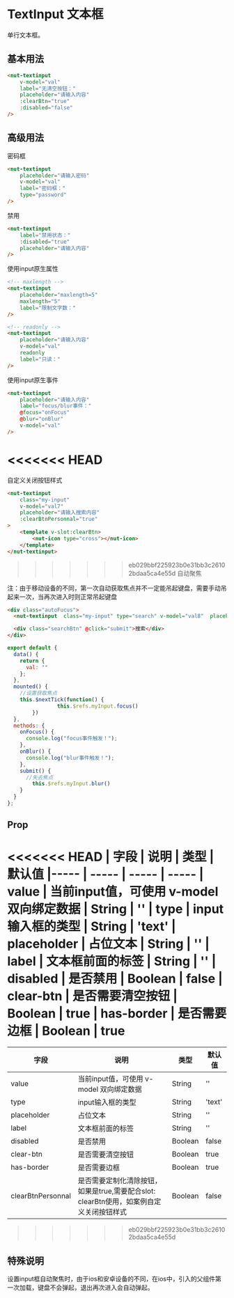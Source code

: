 # TextInput 文本框

单行文本框。

## 基本用法

```html
<nut-textinput 
    v-model="val"
    label="无清空按钮："
    placeholder="请输入内容"
    :clearBtn="true"
    :disabled="false"
/>
```
## 高级用法

密码框
```html
<nut-textinput 
    placeholder="请输入密码" 
    v-model="val" 
    label="密码框：" 
    type="password"
/>
```

禁用
```html
<nut-textinput 
    label="禁用状态：" 
    :disabled="true" 
    placeholder="请输入内容" 
/>
```

使用input原生属性
```html
<!-- maxlength -->
<nut-textinput
    placeholder="maxlength=5"
    maxlength="5"
    label="限制文字数："
/>

<!-- readonly -->
<nut-textinput 
    placeholder="请输入内容" 
    v-model="val" 
    readonly 
    label="只读：" 
/>
```

使用input原生事件
```html
<nut-textinput
    placeholder="请输入内容"
    label="focus/blur事件："
    @focus="onFocus"
    @blur="onBlur"
    v-model="val"
/>
```

<<<<<<< HEAD
=======
自定义关闭按钮样式
```html
<nut-textinput
    class="my-input"
    v-model="val7"
    placeholder="请输入搜索内容"
    :clearBtnPersonnal="true"
>
    <template v-slot:clearBtn>
        <nut-icon type="cross"></nut-icon>
    </template>
</nut-textinput>
```
>>>>>>> eb029bbf225923b0e31bb3c26102bdaa5ca4e55d
自动聚焦

注：由于移动设备的不同，第一次自动获取焦点并不一定能吊起键盘，需要手动吊起来一次，当再次进入时则正常吊起键盘

```html
<div class="autoFucus">
  <nut-textinput  class="my-input" type="search" v-model="val8"  placeholder="请输入搜索内容" ref="myInput" @keyup.enter="submit" />

  <div class="searchBtn" @click="submit">搜索</div>
</div>
```

```javascript
export default {
  data() {
    return {
      val: ""
    };
  },
  mounted() {
    //设置获取焦点
    this.$nextTick(function() {
				this.$refs.myInput.focus()
		})
  },
  methods: {
    onFocus() {
      console.log("focus事件触发！");
    },
    onBlur() {
      console.log("blur事件触发！");
    },
    submit() {
      //失去焦点
        this.$refs.myInput.blur()
    }
  }
};
```


## Prop

<<<<<<< HEAD
| 字段 | 说明 | 类型 | 默认值
|----- | ----- | ----- | ----- 
| value | 当前input值，可使用 v-model 双向绑定数据 | String | ''
| type | input输入框的类型 | String | 'text'
| placeholder | 占位文本 | String | ''
| label | 文本框前面的标签 | String | ''
| disabled | 是否禁用 | Boolean | false
| clear-btn | 是否需要清空按钮 | Boolean | true
| has-border | 是否需要边框 | Boolean | true
=======
| 字段              | 说明                                                                                     | 类型    | 默认值 |
| ----------------- | ---------------------------------------------------------------------------------------- | ------- | ------ |
| value             | 当前input值，可使用 v-model 双向绑定数据                                                 | String  | ''     |
| type              | input输入框的类型                                                                        | String  | 'text' |
| placeholder       | 占位文本                                                                                 | String  | ''     |
| label             | 文本框前面的标签                                                                         | String  | ''     |
| disabled          | 是否禁用                                                                                 | Boolean | false  |
| clear-btn         | 是否需要清空按钮                                                                         | Boolean | true   |
| has-border        | 是否需要边框                                                                             | Boolean | true   |
| clearBtnPersonnal | 是否需要定制化清除按钮，如果是true,需要配合slot:  clearBtn使用，如案例自定义关闭按钮样式 | Boolean | false  |

>>>>>>> eb029bbf225923b0e31bb3c26102bdaa5ca4e55d

## 特殊说明 

设置input框自动聚焦时，由于ios和安卓设备的不同，在ios中，引入的父组件第一次加载，键盘不会弹起，退出再次进入会自动弹起。